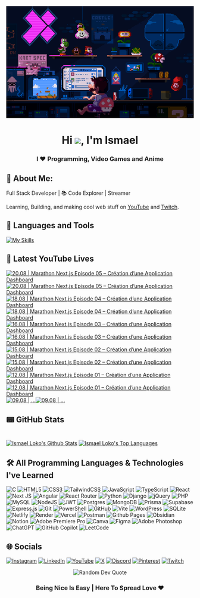 <div align="center">
  <img src="img/bg.gif" alt="background image" width="100%" height="300">
</div>
<h1 align="center">Hi <img src="https://raw.githubusercontent.com/MartinHeinz/MartinHeinz/master/wave.gif" width="30px">, I'm Ismael </h1>
<h3 align="center">I ❤️ Programming, Video Games and Anime </h3>

## 💫 About Me:

 Full Stack Developer | 📚 Code Explorer | Streamer 

Learning, Building, and making cool web stuff on [YouTube](https://www.youtube.com/@licode30) and [Twitch](https://www.twitch.tv/dereal_ismael).

## 🧰 Languages and Tools 
[![My Skills](https://skillicons.dev/icons?i=html,css,js,ts,react,nextjs,angular,nodejs,express,mongodb,postgres,git,vscode)](https://skillicons.dev)

## 🎥 Latest YouTube Lives

<!-- BEGIN YOUTUBE-CARDS -->
[![20.08 |  Marathon Next.js Episode 05 – Création d’une Application Dashboard](https://ytcards.demolab.com/?id=eOo9fXICtEk&title=20.08+%7C++Marathon+Next.js+Episode+05+%E2%80%93+Cr%C3%A9ation+d%E2%80%99une+Application+Dashboard&lang=en&timestamp=1755712325&background_color=%230d1117&title_color=%23ffffff&stats_color=%23dedede&max_title_lines=2&width=250&border_radius=5&duration=6412 "20.08 |  Marathon Next.js Episode 05 – Création d’une Application Dashboard")](https://www.youtube.com/watch?v=eOo9fXICtEk#gh-dark-mode-only)[![20.08 |  Marathon Next.js Episode 05 – Création d’une Application Dashboard](https://ytcards.demolab.com/?id=eOo9fXICtEk&title=20.08+%7C++Marathon+Next.js+Episode+05+%E2%80%93+Cr%C3%A9ation+d%E2%80%99une+Application+Dashboard&lang=en&timestamp=1755712325&background_color=%23ffffff&title_color=%2324292f&stats_color=%2357606a&max_title_lines=2&width=250&border_radius=5&duration=6412 "20.08 |  Marathon Next.js Episode 05 – Création d’une Application Dashboard")](https://www.youtube.com/watch?v=eOo9fXICtEk#gh-light-mode-only)
[![18.08 |  Marathon Next.js Episode 04 – Création d’une Application Dashboard](https://ytcards.demolab.com/?id=rCi5AG_iZZs&title=18.08+%7C++Marathon+Next.js+Episode+04+%E2%80%93+Cr%C3%A9ation+d%E2%80%99une+Application+Dashboard&lang=en&timestamp=1755588852&background_color=%230d1117&title_color=%23ffffff&stats_color=%23dedede&max_title_lines=2&width=250&border_radius=5&duration=6846 "18.08 |  Marathon Next.js Episode 04 – Création d’une Application Dashboard")](https://www.youtube.com/watch?v=rCi5AG_iZZs#gh-dark-mode-only)[![18.08 |  Marathon Next.js Episode 04 – Création d’une Application Dashboard](https://ytcards.demolab.com/?id=rCi5AG_iZZs&title=18.08+%7C++Marathon+Next.js+Episode+04+%E2%80%93+Cr%C3%A9ation+d%E2%80%99une+Application+Dashboard&lang=en&timestamp=1755588852&background_color=%23ffffff&title_color=%2324292f&stats_color=%2357606a&max_title_lines=2&width=250&border_radius=5&duration=6846 "18.08 |  Marathon Next.js Episode 04 – Création d’une Application Dashboard")](https://www.youtube.com/watch?v=rCi5AG_iZZs#gh-light-mode-only)
[![16.08 |  Marathon Next.js Episode 03 – Création d’une Application Dashboard](https://ytcards.demolab.com/?id=UXMfbPwAqZ8&title=16.08+%7C++Marathon+Next.js+Episode+03+%E2%80%93+Cr%C3%A9ation+d%E2%80%99une+Application+Dashboard&lang=en&timestamp=1755383945&background_color=%230d1117&title_color=%23ffffff&stats_color=%23dedede&max_title_lines=2&width=250&border_radius=5&duration=13338 "16.08 |  Marathon Next.js Episode 03 – Création d’une Application Dashboard")](https://www.youtube.com/watch?v=UXMfbPwAqZ8#gh-dark-mode-only)[![16.08 |  Marathon Next.js Episode 03 – Création d’une Application Dashboard](https://ytcards.demolab.com/?id=UXMfbPwAqZ8&title=16.08+%7C++Marathon+Next.js+Episode+03+%E2%80%93+Cr%C3%A9ation+d%E2%80%99une+Application+Dashboard&lang=en&timestamp=1755383945&background_color=%23ffffff&title_color=%2324292f&stats_color=%2357606a&max_title_lines=2&width=250&border_radius=5&duration=13338 "16.08 |  Marathon Next.js Episode 03 – Création d’une Application Dashboard")](https://www.youtube.com/watch?v=UXMfbPwAqZ8#gh-light-mode-only)
[![15.08 |  Marathon Next.js Episode 02 – Création d’une Application Dashboard](https://ytcards.demolab.com/?id=8_aJaFSXA6M&title=15.08+%7C++Marathon+Next.js+Episode+02+%E2%80%93+Cr%C3%A9ation+d%E2%80%99une+Application+Dashboard&lang=en&timestamp=1755309175&background_color=%230d1117&title_color=%23ffffff&stats_color=%23dedede&max_title_lines=2&width=250&border_radius=5&duration=18529 "15.08 |  Marathon Next.js Episode 02 – Création d’une Application Dashboard")](https://www.youtube.com/watch?v=8_aJaFSXA6M#gh-dark-mode-only)[![15.08 |  Marathon Next.js Episode 02 – Création d’une Application Dashboard](https://ytcards.demolab.com/?id=8_aJaFSXA6M&title=15.08+%7C++Marathon+Next.js+Episode+02+%E2%80%93+Cr%C3%A9ation+d%E2%80%99une+Application+Dashboard&lang=en&timestamp=1755309175&background_color=%23ffffff&title_color=%2324292f&stats_color=%2357606a&max_title_lines=2&width=250&border_radius=5&duration=18529 "15.08 |  Marathon Next.js Episode 02 – Création d’une Application Dashboard")](https://www.youtube.com/watch?v=8_aJaFSXA6M#gh-light-mode-only)
[![12.08 |  Marathon Next.js Episode 01 – Création d’une Application Dashboard](https://ytcards.demolab.com/?id=m0oJnDsnjz4&title=12.08+%7C++Marathon+Next.js+Episode+01+%E2%80%93+Cr%C3%A9ation+d%E2%80%99une+Application+Dashboard&lang=en&timestamp=1755064618&background_color=%230d1117&title_color=%23ffffff&stats_color=%23dedede&max_title_lines=2&width=250&border_radius=5&duration=3817 "12.08 |  Marathon Next.js Episode 01 – Création d’une Application Dashboard")](https://www.youtube.com/watch?v=m0oJnDsnjz4#gh-dark-mode-only)[![12.08 |  Marathon Next.js Episode 01 – Création d’une Application Dashboard](https://ytcards.demolab.com/?id=m0oJnDsnjz4&title=12.08+%7C++Marathon+Next.js+Episode+01+%E2%80%93+Cr%C3%A9ation+d%E2%80%99une+Application+Dashboard&lang=en&timestamp=1755064618&background_color=%23ffffff&title_color=%2324292f&stats_color=%2357606a&max_title_lines=2&width=250&border_radius=5&duration=3817 "12.08 |  Marathon Next.js Episode 01 – Création d’une Application Dashboard")](https://www.youtube.com/watch?v=m0oJnDsnjz4#gh-light-mode-only)
[![09.08 | …](https://ytcards.demolab.com/?id=Dh-AfR9fQ_M&title=09.08+%7C+%E2%80%A6&lang=en&timestamp=1754787544&background_color=%230d1117&title_color=%23ffffff&stats_color=%23dedede&max_title_lines=2&width=250&border_radius=5&duration=15287 "09.08 | …")](https://www.youtube.com/watch?v=Dh-AfR9fQ_M#gh-dark-mode-only)[![09.08 | …](https://ytcards.demolab.com/?id=Dh-AfR9fQ_M&title=09.08+%7C+%E2%80%A6&lang=en&timestamp=1754787544&background_color=%23ffffff&title_color=%2324292f&stats_color=%2357606a&max_title_lines=2&width=250&border_radius=5&duration=15287 "09.08 | …")](https://www.youtube.com/watch?v=Dh-AfR9fQ_M#gh-light-mode-only)
<!-- END YOUTUBE-CARDS -->

## 📟 GitHub Stats

<br/>
    <a href="https://github.com/Lil-Code30/github-readme-stats"><img alt="Ismael Loko's Github Stats" src="https://github-readme-stats.vercel.app/api?username=Lil-Code30&show_icons=true&count_private=true&theme=react&hide_border=true&bg_color=0D1117" /></a>
  <a href="https://github.com/Lil-Code30/github-readme-stats"><img alt="Ismael Loko's Top Languages" src="https://github-readme-stats.vercel.app/api/top-langs/?username=Lil-Code30&langs_count=8&count_private=true&layout=compact&theme=react&hide_border=true&bg_color=0D1117" /></a>
  <br/>


## 🛠️ All Programming Languages & Technologies I've Learned

![C](https://img.shields.io/badge/c-%2300599C.svg?style=for-the-badge&logo=c&logoColor=white) ![HTML5](https://img.shields.io/badge/html5-%23E34F26.svg?style=for-the-badge&logo=html5&logoColor=white)
![CSS3](https://img.shields.io/badge/css3-%231572B6.svg?style=for-the-badge&logo=css3&logoColor=white) ![TailwindCSS](https://img.shields.io/badge/tailwindcss-%2338B2AC.svg?style=for-the-badge&logo=tailwind-css&logoColor=white)
![JavaScript](https://img.shields.io/badge/javascript-%23323330.svg?style=for-the-badge&logo=javascript&logoColor=%23F7DF1E) ![TypeScript](https://img.shields.io/badge/typescript-%23007ACC.svg?style=for-the-badge&logo=typescript&logoColor=white) ![React](https://img.shields.io/badge/react-%2320232a.svg?style=for-the-badge&logo=react&logoColor=%2361DAFB) ![Next JS](https://img.shields.io/badge/Next-black?style=for-the-badge&logo=next.js&logoColor=white) ![Angular](https://img.shields.io/badge/angular-%23DD0031.svg?style=for-the-badge&logo=angular&logoColor=white) ![React Router](https://img.shields.io/badge/React_Router-CA4245?style=for-the-badge&logo=react-router&logoColor=white)
![Python](https://img.shields.io/badge/python-3670A0?style=for-the-badge&logo=python&logoColor=ffdd54) 
![Django](https://img.shields.io/badge/django-%23092E20.svg?style=for-the-badge&logo=django&logoColor=white) ![jQuery](https://img.shields.io/badge/jquery-%230769AD.svg?style=for-the-badge&logo=jquery&logoColor=white) ![PHP](https://img.shields.io/badge/php-%23777BB4.svg?style=for-the-badge&logo=php&logoColor=white) ![MySQL](https://img.shields.io/badge/mysql-4479A1.svg?style=for-the-badge&logo=mysql&logoColor=white)   ![NodeJS](https://img.shields.io/badge/node.js-6DA55F?style=for-the-badge&logo=node.js&logoColor=white) ![JWT](https://img.shields.io/badge/JWT-black?style=for-the-badge&logo=JSON%20web%20tokens) ![Postgres](https://img.shields.io/badge/postgres-%23316192.svg?style=for-the-badge&logo=postgresql&logoColor=white) ![MongoDB](https://img.shields.io/badge/MongoDB-%234ea94b.svg?style=for-the-badge&logo=mongodb&logoColor=white) ![Prisma](https://img.shields.io/badge/Prisma-3982CE?style=for-the-badge&logo=Prisma&logoColor=white) ![Supabase](https://img.shields.io/badge/Supabase-3ECF8E?style=for-the-badge&logo=supabase&logoColor=white) ![Express.js](https://img.shields.io/badge/express.js-%23404d59.svg?style=for-the-badge&logo=express&logoColor=%2361DAFB)
 ![Git](https://img.shields.io/badge/git-%23F05033.svg?style=for-the-badge&logo=git&logoColor=white)  ![PowerShell](https://img.shields.io/badge/PowerShell-%235391FE.svg?style=for-the-badge&logo=powershell&logoColor=white) ![GitHub](https://img.shields.io/badge/github-%23121011.svg?style=for-the-badge&logo=github&logoColor=white) ![Vite](https://img.shields.io/badge/vite-%23646CFF.svg?style=for-the-badge&logo=vite&logoColor=white)
![WordPress](https://img.shields.io/badge/WordPress-%23117AC9.svg?style=for-the-badge&logo=WordPress&logoColor=white) ![SQLite](https://img.shields.io/badge/sqlite-%2307405e.svg?style=for-the-badge&logo=sqlite&logoColor=white) ![Netlify](https://img.shields.io/badge/netlify-%23000000.svg?style=for-the-badge&logo=netlify&logoColor=#00C7B7) ![Render](https://img.shields.io/badge/Render-%46E3B7.svg?style=for-the-badge&logo=render&logoColor=white) ![Vercel](https://img.shields.io/badge/vercel-%23000000.svg?style=for-the-badge&logo=vercel&logoColor=white) ![Postman](https://img.shields.io/badge/Postman-FF6C37?style=for-the-badge&logo=postman&logoColor=white)  ![Github Pages](https://img.shields.io/badge/github%20pages-121013?style=for-the-badge&logo=github&logoColor=white) ![Obsidian](https://img.shields.io/badge/Obsidian-%23483699.svg?style=for-the-badge&logo=obsidian&logoColor=white) ![Notion](https://img.shields.io/badge/Notion-%23000000.svg?style=for-the-badge&logo=notion&logoColor=white)  ![Adobe Premiere Pro](https://img.shields.io/badge/Adobe%20Premiere%20Pro-9999FF.svg?style=for-the-badge&logo=Adobe%20Premiere%20Pro&logoColor=white) ![Canva](https://img.shields.io/badge/Canva-%2300C4CC.svg?style=for-the-badge&logo=Canva&logoColor=white) ![Figma](https://img.shields.io/badge/figma-%23F24E1E.svg?style=for-the-badge&logo=figma&logoColor=white) ![Adobe Photoshop](https://img.shields.io/badge/adobe%20photoshop-%2331A8FF.svg?style=for-the-badge&logo=adobe%20photoshop&logoColor=white) ![ChatGPT](https://img.shields.io/badge/chatGPT-74aa9c?style=for-the-badge&logo=openai&logoColor=white) ![GitHub Copilot](https://img.shields.io/badge/github_copilot-8957E5?style=for-the-badge&logo=github-copilot&logoColor=white) ![LeetCode](https://img.shields.io/badge/LeetCode-000000?style=for-the-badge&logo=LeetCode&logoColor=#d16c06)


  
## 🌐 Socials
[![Instagram](https://img.shields.io/badge/Instagram-%23E4405F.svg?style=for-the-badge&logo=Instagram&logoColor=white)](https://www.instagram.com/dereal.ismael/) [![LinkedIn](https://img.shields.io/badge/linkedin-%230077B5.svg?style=for-the-badge&logo=linkedin&logoColor=white)](https://www.linkedin.com/in/loko-ismael/) [![YouTube](https://img.shields.io/badge/YouTube-%23FF0000.svg?style=for-the-badge&logo=YouTube&logoColor=white)](https://www.youtube.com/@licode30) [![X](https://img.shields.io/badge/X-%23000000.svg?style=for-the-badge&logo=X&logoColor=white)](https://x.com/dereal_ismael) [![Discord](https://img.shields.io/badge/Discord-%235865F2.svg?style=for-the-badge&logo=discord&logoColor=white)](https://discord.gg/AQjqamZm45) [![Pinterest](https://img.shields.io/badge/Pinterest-%23E60023.svg?style=for-the-badge&logo=Pinterest&logoColor=white)](https://ca.pinterest.com/dereal_ismael/) [![Twitch](https://img.shields.io/badge/Twitch-%239146FF.svg?style=for-the-badge&logo=Twitch&logoColor=white)](https://www.twitch.tv/dereal_ismael) 


<div align="center"> <img src="https://quotes-github-readme.vercel.app/api?type=horizontal&theme=radical" alt="Random Dev Quote"/> </div>
 <div align="center">

### Being Nice Is Easy | Here To Spread Love ❤️

</div>
